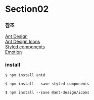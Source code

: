 Section02
==

### 참조

[Ant Design](https://ant.design/)   
[Ant Design Icons](https://ant.design/components/icon/)   
[Styled components](https://styled-components.com/)   
[Emotion](https://emotion.sh/docs/introduction)   

### install

```shell
$ npm install antd

$ npm install --save styled-components

$ npm install --save @ant-design/icons
```